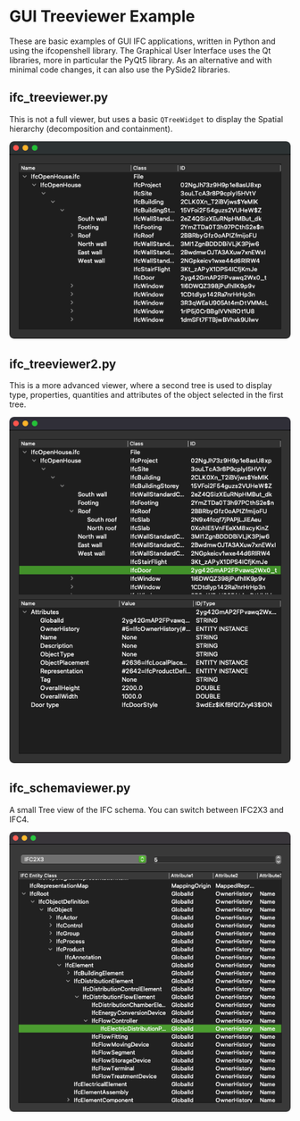 # GUI Treeviewer Example

These are basic examples of GUI IFC applications, written in Python and using the ifcopenshell library. The Graphical User Interface uses the Qt libraries, more in particular the PyQt5 library. As an alternative and with minimal code changes, it can also use the PySide2 libraries.


## ifc_treeviewer.py

This is not a full viewer, but uses a basic `QTreeWidget` to display the Spatial hierarchy (decomposition and containment).

![result](images/ifc_treeviewer.png)


## ifc_treeviewer2.py

This is a more advanced viewer, where a second tree is used to display type, properties, quantities and attributes of the object selected in the first tree.


![result](images/ifc_treeviewer2_complete.png)

## ifc_schemaviewer.py

A small Tree view of the IFC schema. You can switch between IFC2X3 and IFC4.

![result](images/ifc_schemaviewer.png)